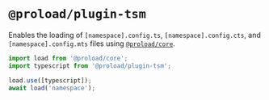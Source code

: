# `@proload/plugin-tsm`

Enables the loading of `[namespace].config.ts`, `[namespace].config.cts`, and `[namespace].config.mts` files using [`@proload/core`](https://github.com/natemoo-re/proload).

```js
import load from '@proload/core';
import typescript from '@proload/plugin-tsm';

load.use([typescript]);
await load('namespace');
```
